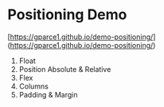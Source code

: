 # Positioning Demo

[https://gparce1.github.io/demo-positioning/] (https://gparce1.github.io/demo-positioning/)

1. Float
2. Position Absolute & Relative
4. Flex
5. Columns
6. Padding & Margin
